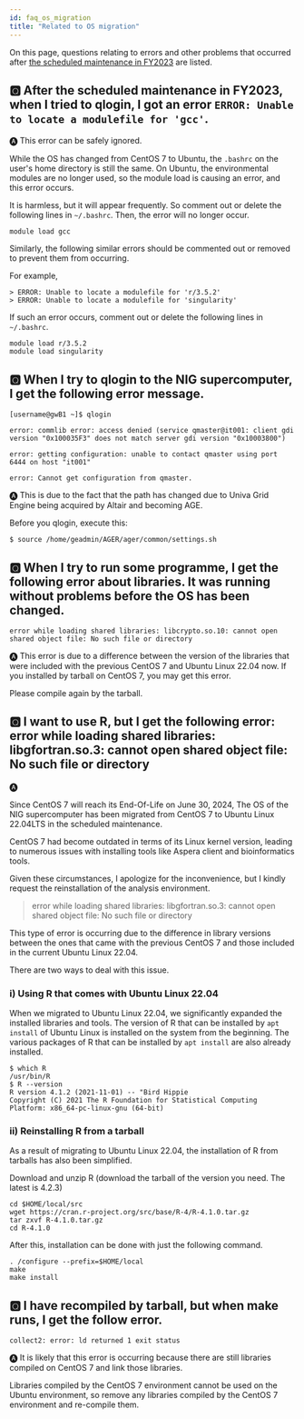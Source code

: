 ```yaml
---
id: faq_os_migration
title: "Related to OS migration"
---
```


On this page, questions relating to errors and other problems that occurred after [<u>the scheduled maintenance in FY2023</u>](/en/blog/2023-11-24-scheduled-maintenance/) are listed.

## &#x1F180; After the scheduled maintenance in FY2023, when I tried to qlogin, I got an error `ERROR: Unable to locate a modulefile for 'gcc'`.

&#x1F150; This error can be safely ignored.

While the OS has changed from CentOS 7 to Ubuntu, the `.bashrc` on the user's home directory is still the same.
On Ubuntu, the environmental modules are no longer used, so the module load is causing an error, and this error occurs.

It is harmless, but it will appear frequently. So comment out or delete the following lines in `~/.bashrc`. Then, the error will no longer occur.

```
module load gcc
```

Similarly, the following similar errors should be commented out or removed to prevent them from occurring.

For example,

```
> ERROR: Unable to locate a modulefile for 'r/3.5.2'
> ERROR: Unable to locate a modulefile for 'singularity'
```

If such an error occurs, comment out or delete the following lines in `~/.bashrc`.

```
module load r/3.5.2
module load singularity
```

## &#x1F180; When I try to qlogin to the NIG supercomputer, I get the following error message.
```
[username@gwB1 ~]$ qlogin

error: commlib error: access denied (service qmaster@it001: client gdi version "0x100035F3" does not match server gdi version "0x10003800")

error: getting configuration: unable to contact qmaster using port 6444 on host "it001"

error: Cannot get configuration from qmaster.
```

&#x1F150; This is due to the fact that the path has changed due to Univa Grid Engine being acquired by Altair and becoming AGE.

Before you qlogin, execute this:
```
$ source /home/geadmin/AGER/ager/common/settings.sh
```



## &#x1F180; When I try to run some programme, I get the following error about libraries. It was running without problems before the OS has been changed.
```
error while loading shared libraries: libcrypto.so.10: cannot open shared object file: No such file or directory
```

&#x1F150; This error is due to a difference between the version of the libraries that were included with the previous CentOS 7 and Ubuntu Linux 22.04 now. If you installed by tarball on CentOS 7, you may get this error.

Please compile again by the tarball.


## &#x1F180; I want to use R, but I get the following error: error while loading shared libraries: libgfortran.so.3: cannot open shared object file: No such file or directory

&#x1F150;

Since CentOS 7 will reach its End-Of-Life on June 30, 2024, 
The OS of the NIG supercomputer has been migrated from CentOS 7 to Ubuntu Linux 22.04LTS in the scheduled maintenance.

CentOS 7 had become outdated in terms of its Linux kernel version, leading to numerous issues with installing tools like Aspera client and bioinformatics tools.

Given these circumstances, I apologize for the inconvenience, but I kindly request the reinstallation of the analysis environment.

> error while loading shared libraries: libgfortran.so.3: cannot open shared object file: No such file or directory

This type of error is occurring due to the difference in library versions between the ones that came with the previous CentOS 7 and those included in the current Ubuntu Linux 22.04.


There are two ways to deal with this issue.

### i) Using R that comes with Ubuntu Linux 22.04

When we migrated to Ubuntu Linux 22.04, we significantly expanded the installed libraries and tools.
The version of R that can be installed by `apt install` of Ubuntu Linux is installed on the system from the beginning.
The various packages of R that can be installed by `apt install` are also already installed.

```
$ which R
/usr/bin/R
$ R --version
R version 4.1.2 (2021-11-01) -- "Bird Hippie
Copyright (C) 2021 The R Foundation for Statistical Computing
Platform: x86_64-pc-linux-gnu (64-bit)
```


### ii) Reinstalling R from a tarball

As a result of migrating to Ubuntu Linux 22.04, the installation of R from tarballs has also been simplified.


Download and unzip R (download the tarball of the version you need. The latest is 4.2.3)

```
cd $HOME/local/src
wget https://cran.r-project.org/src/base/R-4/R-4.1.0.tar.gz
tar zxvf R-4.1.0.tar.gz
cd R-4.1.0
```

After this, installation can be done with just the following command.

```
. /configure --prefix=$HOME/local
make
make install
```

## &#x1F180; I have recompiled by tarball, but when make runs, I get the follow error.
```
collect2: error: ld returned 1 exit status
```


&#x1F150; It is likely that this error is occurring because there are still libraries compiled on CentOS 7 and link those libraries.

Libraries compiled by the CentOS 7 environment cannot be used on the Ubuntu environment, so remove any libraries compiled by the CentOS 7 environment and re-compile them.

